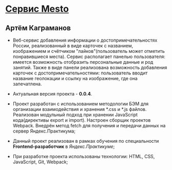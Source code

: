 # [Сервис Mesto](https://artkagr.github.io/mesto-project/)
## Артём Каграманов

* Веб-сервис добавления информации о достопримечательностях России, реализованный в виде карточек с названием, изображением и счётчиком "лайков"(пользователь может отметить понравившиеся места).
Сервис располагает панелью пользователя: имеется возможность отобразить персональные данные и род занятий.
Также в виде панели реализована возможность добавления карточек с достопримечательностями: пользователь вводит
название геолокации и ссылку на изображение, где она запечатлена.

* Актуальная версия проекта - **0.0.4**.

* Проект разработан с использованием методологии БЭМ для организации взаимодействия и хранения *.css и *.js файлов. Реализован модульный подход при хранении JavaScript кода(директивы export и import). Настроен сборщик проектов Webpack. Внедрён метод fetch для получения и передачи данных на сервер Яндекс.Практикума;

* Данный проект реализован в рамках обучения по специальности **Frontend-разработчик** в _Яндекс.Практикуме_;

* При разработке проекта использованы технологии: HTML, CSS, JavaScript, Git, Webpack;


